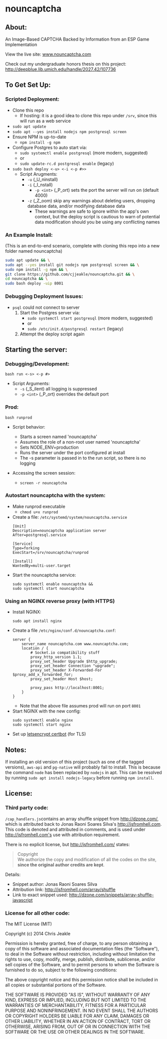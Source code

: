 nouncaptcha
===========

## About:
An Image-Based CAPTCHA Backed by Information from an ESP Game Implementation

View the live site: www.nouncaptcha.com

Check out my undergraduate honors thesis on this project: http://deepblue.lib.umich.edu/handle/2027.42/107736

## To Get Set Up:
### Scripted Deployment:
* Clone this repo
    * If hosting: it is a good idea to clone this repo under `/srv`, since this will run as a web service
* `sudo apt update`
* `sudo apt --yes install nodejs npm postgresql screen`
* Ensure NPM is up-to-date
    * `npm install -g npm`
* Configure Postgres to auto start via:
    * `sudo systemctl enable postgresql` (more modern, suggested)
    * or
    * `sudo update-rc.d postgresql enable` (legacy)
* `sudo bash deploy <-u> <-i <-p #>>`
    * Script Arugments:
        * `-u` (_U_ninstall)
        * `-i` (_I_nstall)
            * `-p <int>` (_P_ort) sets the port the server will run on (default 4000)
        * `-z` (_Z_oom) skip any warnings about deleting users, dropping database data, and/or modifying database data
            * These warnings are safe to ignore within the app's own context, but the deploy script is cautious to warn of potential data modification should you be using any conflicting names

### An Example Install:
(This is an end-to-end scenario, complete with cloning this repo into a new folder named nouncaptcha)
```bash
sudo apt update && \
sudo apt --yes install git nodejs npm postgresql screen && \
sudo npm install -g npm && \
git clone https://github.com/cjjeakle/nouncaptcha.git && \
cd nouncaptcha && \
sudo bash deploy -uip 8001
```

### Debugging Deployment Issues:
* `psql` could not connect to server
    1. Start the Postgres server via:
        * `sudo systemctl start postgresql` (more modern, suggested)
        * or
        * `sudo /etc/init.d/postgresql restart` (legacy)
    1. Attempt the deploy script again

## Starting the server:
### Debugging/Development:
`bash run <-s> <-p #>`

* Script Arguments:
    * `-s` (_S_ilent) all logging is suppressed
    * `-p <int>` (_P_ort) overrides the default port

### Prod:
`bash runprod`

* Script behavior:
    * Starts a screen named 'nouncaptcha'
    * Assumes the role of a non-root user named 'nouncaptcha'
    * Sets NODE_ENV=production
    * Runs the server under the port configured at install
    * The -s parameter is passed in to the run script, so there is no logging

* Accessing the screen session:
    * `screen -r nouncaptcha`

### Autostart nouncaptcha with the system:
* Make runprod executable
    * `chmod u+x runprod`
* Create a file: `/etc/systemd/system/nouncaptcha.service`
    ```
    [Unit]
    Description=nouncaptcha application server
    After=postgresql.service

    [Service]
    Type=forking
    ExecStart=/srv/nouncaptcha/runprod

    [Install]
    WantedBy=multi-user.target
    ```
* Start the nouncaptcha service:
    ```
    sudo systemctl enable nouncaptcha &&
    sudo systemctl start nouncaptcha
    ```

### Using an NGINX reverse proxy (with HTTPS)
* Install NGINX:
    ```
    sudo apt install nginx
    ```
* Create a file `/etc/nginx/conf.d/nouncaptcha.conf`:
    ```
    server {
        server_name nouncaptcha.com www.nouncaptcha.com;
        location / {
            # Socket.io compatibility stuff
            proxy_http_version 1.1;
            proxy_set_header Upgrade $http_upgrade;
            proxy_set_header Connection "upgrade";
            proxy_set_header X-Forwarded-For $proxy_add_x_forwarded_for;
            proxy_set_header Host $host;

            proxy_pass http://localhost:8001;
        }
    }
    ```
    * Note that the above file assumes prod will run on port `8001`
* Start NGINX with the new config:
    ```
    sudo systemctl enable nginx
    sudo systemctl start nginx
    ```
* Set up [letsencrypt certbot](https://www.nginx.com/blog/using-free-ssltls-certificates-from-lets-encrypt-with-nginx/) (for TLS)

## Notes:
If installing an old version of this project (such as one of the tagged versions), `aws-api` and `pg-native` will probably fail to install. 
This is because the command `node` has been replaced by `nodejs` in apt. 
This can be resolved by running `sudo apt install nodejs-legacy` before running `npm install`.

## License:
### Third party code:
`/cap_handlers.js`contains an array shuffle snippet from http://dzone.com/, which is attributed back to Jonas Raoni Soares Silva's http://jsfromhell.com. This code is denoted and attributed in comments, and is used under http://jsfromhell.com's use with attribution requirement.

There is no explicit license, but http://jsfromhell.com/ states:
> Copyright<br/>
> We authorize the copy and modification of all the codes on the site, <strong>since the original author credits are kept</strong>.

Details:
* Snippet author: Jonas Raoni Soares Silva
* Attribution link: http://jsfromhell.com/array/shuffle
* Link to exact snippet used: http://dzone.com/snippets/array-shuffle-javascript

### License for all other code:
The MIT License (MIT)

Copyright (c) 2014 Chris Jeakle

Permission is hereby granted, free of charge, to any person obtaining a copy
of this software and associated documentation files (the "Software"), to deal
in the Software without restriction, including without limitation the rights
to use, copy, modify, merge, publish, distribute, sublicense, and/or sell
copies of the Software, and to permit persons to whom the Software is
furnished to do so, subject to the following conditions:

The above copyright notice and this permission notice shall be included in all
copies or substantial portions of the Software.

THE SOFTWARE IS PROVIDED "AS IS", WITHOUT WARRANTY OF ANY KIND, EXPRESS OR
IMPLIED, INCLUDING BUT NOT LIMITED TO THE WARRANTIES OF MERCHANTABILITY,
FITNESS FOR A PARTICULAR PURPOSE AND NONINFRINGEMENT. IN NO EVENT SHALL THE
AUTHORS OR COPYRIGHT HOLDERS BE LIABLE FOR ANY CLAIM, DAMAGES OR OTHER
LIABILITY, WHETHER IN AN ACTION OF CONTRACT, TORT OR OTHERWISE, ARISING FROM,
OUT OF OR IN CONNECTION WITH THE SOFTWARE OR THE USE OR OTHER DEALINGS IN THE
SOFTWARE.
